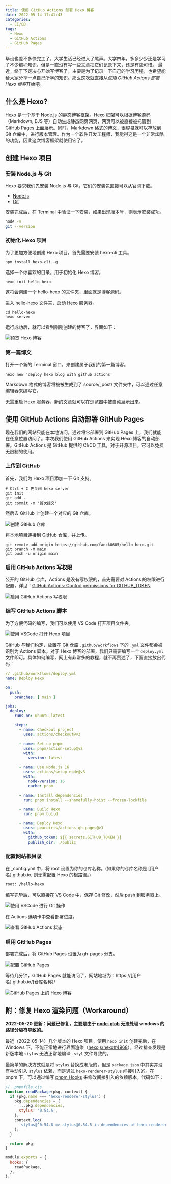 ```yaml
---
title: 使用 GitHub Actions 部署 Hexo 博客
date: 2022-05-14 17:41:43
categories:
  - CI/CD
tags:
  - Hexo
  - GitHub Actions
  - GitHub Pages
---
```


毕设也差不多快完工了，大学生活已经进入了尾声。大学四年，多多少少还是学习了不少编程知识，但是一直没有写一些文章把它们记录下来，还是有些可惜。 最近，终于下定决心开始写博客了，主要是为了记录一下自己的学习历程，也希望能给大家分享一点自己所学的知识。那么这次就直接从*使用 GitHub Actions 部署 Hexo 博客*开始吧。

## 什么是 Hexo?

[Hexo](https://github.com/hexojs/hexo) 是一个基于 Node.js 的静态博客框架。Hexo 框架可以根据博客源码（Markdown, EJS 等）自动生成静态网页网页，网页可以被直接被托管到 GitHub Pages 上面展示。同时，Markdown 格式的博文，很容易就可以存放到 Git 仓库中，进行版本管理。作为一个软件开发工程师，我觉得这是一个非常炫酷的功能，因此这次博客框架就使用它了。

## 创建 Hexo 项目

### 安装 Node.js 与 Git

Hexo 要求我们先安装 Node.js 与 Git，它们的安装包直接可以从官网下载。

- [Node.js](https://nodejs.org/zh-cn/)
- [Git](https://git-scm.com/)

安装完成后，在 Terminal 中验证一下安装，如果出现版本号，则表示安装成功。

```sh
node -v
git --version
```

### 初始化 Hexo 项目

为了更加方便地创建 Hexo 项目，首先需要安装 hexo-cli 工具。

```shell
npm install hexo-cli -g
```

选择一个你喜欢的目录，用于初始化 Hexo 博客。

```shell
hexo init hello-hexo
```

这将会创建一个 hello-hexo 的文件夹，里面就是博客源码。

进入 hello-hexo 文件夹，启动 Hexo 服务器。

```
cd hello-hexo
hexo server
```

运行成功后，就可以看到刚刚创建的博客了，界面如下：

![预览 Hexo 博客](deploy-hexo-blog-with-github-actions/preview-hexo-blog.png)

### 第一篇博文

打开一个新的 Terminal 窗口，来创建属于我们的第一篇博客。

```
hexo new 'deploy hexo blog with github actions'
```

Markdown 格式的博客将被被生成到了 source/\_post/ 文件夹中，可以通过任意编辑器来编写它。

无需重启 Hexo 服务器，新的文章就可以在浏览器中被自动展示出来。

## 使用 GitHub Actions 自动部署 GitHub Pages

现在我们的网站只能在本地访问，通过将它部署到 GitHub Pages 上，我们就能在任意位置访问了。本次我们使用 GitHub Actions 来实现 Hexo 博客的自动部署。GitHub Actions 是 GitHub 提供的 CI/CD 工具，对于开源项目，它可以免费无限制的使用。

### 上传到 GitHub

首先，我们为 Hexo 项目添加一下 Git 支持。

```
# Ctrl + C 先关闭 hexo server
git init
git add .
git commit -m '首次提交'
```

然后去 GitHub 上创建一个对应的 Git 仓库。

![创建 GitHub 仓库](deploy-hexo-blog-with-github-actions/create-github-repository.png)

将本地项目连接到 GitHub 仓库，并上传。

```
git remote add origin https://github.com/fanck0605/hello-hexo.git
git branch -M main
git push -u origin main
```

### 启用 GitHub Actions 写权限

公开的 GitHub 仓库，Actions 是没有写权限的，首先需要对 Actions 的权限进行配置，详见：[GitHub Actions: Control permissions for GITHUB_TOKEN](https://github.blog/changelog/2021-04-20-github-actions-control-permissions-for-github_token/)

![启用 GitHub Actions 写权限](deploy-hexo-blog-with-github-actions/enable-github-actions-write-access.png)

### 编写 GitHub Actions 脚本

为了方便代码的编写，我们可以使用 VS Code 打开项目文件夹。

![使用 VSCode 打开 Hexo 项目](deploy-hexo-blog-with-github-actions/open-hexo-project-with-vscode.png)

GitHub 与我们约定，放置在 Git 仓库 `.github/workflows` 下的 `.yml` 文件都会被识别为 Actions 脚本。对于 Hexo 博客的部署，我们只需要编写一个 `deploy.yml` 文件即可。具体如何编写，网上有非常多的教程，就不再赘述了，下面直接放出代码：

```yaml
// .github/workflows/deploy.yml
name: Deploy Hexo

on:
  push:
    branches: [ main ]

jobs:
  deploy:
    runs-on: ubuntu-latest

    steps:
      - name: Checkout project
        uses: actions/checkout@v3

      - name: Set up pnpm
        uses: pnpm/action-setup@v2
        with:
          version: latest

      - name: Use Node.js 16
        uses: actions/setup-node@v3
        with:
          node-version: 16
          cache: pnpm

      - name: Install dependencies
        run: pnpm install --shamefully-hoist --frozen-lockfile

      - name: Build Hexo
        run: pnpm build

      - name: Deploy Hexo
        uses: peaceiris/actions-gh-pages@v3
        with:
          github_token: ${{ secrets.GITHUB_TOKEN }}
          publish_dir: ./public
```

### 配置网站根目录

在 \_config.yml 中，将 root 设置为你的仓库名称。(如果你的仓库名称是 [用户名].github.io, 则无需配置 Hexo 的根路径。)

```diff
root: /hello-hexo
```

编写完毕后，可以直接在 VS Code 中，保存 Git 修改，然后 push 到服务器上。

![使用 VSCode 进行 Git 操作](deploy-hexo-blog-with-github-actions/git-operations-with-vscode.png)

在 Actions 选项卡中查看部署进度。

![查看 GitHub Actions 状态](deploy-hexo-blog-with-github-actions/github-actions-status.png)

### 启用 GitHub Pages

部署完成后，将 GitHub Pages 设置为 gh-pages 分支。

![配置 GitHub Pages](deploy-hexo-blog-with-github-actions/configure-github-pages.png)

等待几分钟，GitHub Pages 就能访问了，网站地址为：https://[用户名].github.io/[仓库名称]/

![GitHub Pages 上的 Hexo 博客](deploy-hexo-blog-with-github-actions/hexo-blog-in-github-pages.png)

## 附：修复 Hexo 渲染问题（Workaround）

**2022-05-20 更新：问题已修复，主要是由于 [node-glob](https://github.com/isaacs/node-glob) 无法处理 windows 的路径分隔符导致的。**

最近（2022-05-14）几个版本的 Hexo 项目，使用 `hexo init` 创建完后，在 Windows 下，不能正常地进行界面渲染（[hexojs/hexo#4968](https://github.com/hexojs/hexo/issues/4968)），经过排查发现是新版本地 `stylus` 无法正常地编译 `.styl` 文件导致的。

最简单的解决方式就是将 `stylus` 替换成老版的，但是 `package.json` 中其实并没有手动引入 `stylus` 依赖，而是通过 `hexo-renderer-stylus` 间接引入的。在 pnpm 下，可以通过编写 [pnpm Hooks](https://www.pnpm.cn/pnpmfile) 来修改间接引入的依赖版本。代码如下：

```javascript
// .pnpmfile.cjs
function readPackage(pkg, context) {
  if (pkg.name === 'hexo-renderer-stylus') {
    pkg.dependencies = {
      ...pkg.dependencies,
      stylus: '0.54.5',
    };
    context.log(
      'stylus@^0.54.8 => stylus@0.54.5 in dependencies of hexo-renderer-stylus@v2.0.0'
    );
  }

  return pkg;
}

module.exports = {
  hooks: {
    readPackage,
  },
};
```
